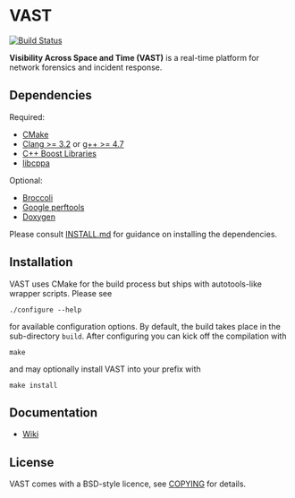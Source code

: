 VAST
====

[![Build Status](https://secure.travis-ci.org/mavam/vast.png)](http://travis-ci.org/mavam/vast)

**Visibility Across Space and Time (VAST)** is a real-time platform for network
forensics and incident response.

Dependencies
------------

Required:

- [CMake](http://www.cmake.org)
- [Clang >= 3.2](http://clang.llvm.org/) or [g++ >= 4.7](http://gcc.gnu.org)
- [C++ Boost Libraries](http://www.boost.org)
- [libcppa](https://github.com/Neverlord/libcppa)

Optional:

- [Broccoli](http://www.bro-ids.org)
- [Google perftools](http://code.google.com/p/google-perftools)
- [Doxygen](http://www.doxygen.org)

Please consult
[INSTALL.md](https://github.com/mavam/vast/blob/master/INSTALL.md) for guidance
on installing the dependencies.

Installation
------------

VAST uses CMake for the build process but ships with autotools-like wrapper
scripts. Please see

    ./configure --help

for available configuration options. By default, the build takes place in the
sub-directory `build`. After configuring you can kick off the compilation with

    make

and may optionally install VAST into your prefix with

    make install

Documentation
-------------

- [Wiki](https://github.com/mavam/vast/wiki)

License
-------

VAST comes with a BSD-style licence, see
[COPYING](https://raw.github.com/mavam/vast/master/COPYING) for details.
